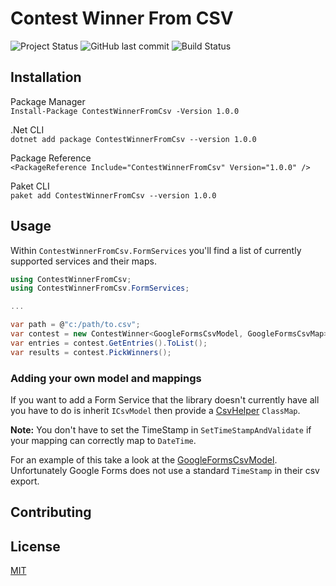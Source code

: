 # Contest Winner From CSV

![Project Status](https://img.shields.io/badge/Status-Active-success.svg) ![GitHub last commit](https://img.shields.io/github/last-commit/Programazing/ContestWinnerFromCsv.svg) ![Build Status](https://travis-ci.org/Programazing/ContestWinnerFromCsv.svg?branch=main)

## Installation

Package Manager  
`Install-Package ContestWinnerFromCsv -Version 1.0.0`

.Net CLI  
`dotnet add package ContestWinnerFromCsv --version 1.0.0`

Package Reference  
`<PackageReference Include="ContestWinnerFromCsv" Version="1.0.0" />`

Paket CLI  
`paket add ContestWinnerFromCsv --version 1.0.0`

## Usage

Within `ContestWinnerFromCsv.FormServices` you'll find a list of currently supported services and their maps.

```csharp
using ContestWinnerFromCsv;
using ContestWinnerFromCsv.FormServices;

...

var path = @"c:/path/to.csv";
var contest = new ContestWinner<GoogleFormsCsvModel, GoogleFormsCsvMap>(path);
var entries = contest.GetEntries().ToList();
var results = contest.PickWinners();
```

### Adding your own model and mappings

If you want to add a Form Service that the library doesn't currently have all you have to do is inherit `ICsvModel` then provide a [CsvHelper](https://joshclose.github.io/CsvHelper/) `ClassMap`.

**Note:** You don't have to set the TimeStamp in `SetTimeStampAndValidate` if your mapping can correctly map to `DateTime`.

For an example of this take a look at the [GoogleFormsCsvModel](ContestWinnerFromCsv/FormServices/GoogleForms/GoogleFormsCsvModel.cs). Unfortunately Google Forms does not use a standard `TimeStamp` in their csv export.

## Contributing

## License

[MIT](LICENSE)
